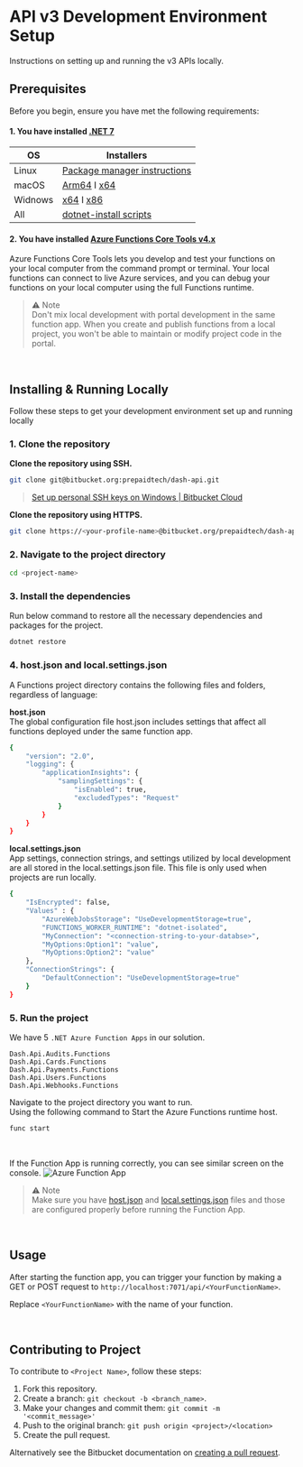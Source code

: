 # API v3 Development Environment Setup
Instructions on setting up and running the v3 APIs locally.

## Prerequisites
Before you begin, ensure you have met the following requirements:

#### 1. You have installed [.NET 7](https://dotnet.microsoft.com/en-us/download/dotnet/7.0)

| OS | Installers |
| ----------- | ----------- |
| Linux | [Package manager instructions](https://learn.microsoft.com/dotnet/core/install/linux?WT.mc_id=dotnet-35129-website) |
| macOS | [Arm64](https://dotnet.microsoft.com/en-us/download/dotnet/thank-you/sdk-7.0.304-macos-arm64-installer) I [x64](https://dotnet.microsoft.com/en-us/download/dotnet/thank-you/sdk-7.0.304-macos-x64-installer) |
| Widnows | [x64](https://dotnet.microsoft.com/en-us/download/dotnet/thank-you/sdk-7.0.304-windows-x64-installer) I [x86](https://dotnet.microsoft.com/en-us/download/dotnet/thank-you/sdk-7.0.304-windows-x86-installer)|
| All | [dotnet-install scripts](https://dotnet.microsoft.com/en-us/download/dotnet/scripts) |


#### 2. You have installed [Azure Functions Core Tools v4.x](https://docs.microsoft.com/en-us/azure/azure-functions/functions-run-local)

Azure Functions Core Tools lets you develop and test your functions on your local computer from the command prompt or terminal. Your local functions can connect to live Azure services, and you can debug your functions on your local computer using the full Functions runtime.

>⚠️ Note <br/>
Don't mix local development with portal development in the same function app. When you create and publish functions from a local project, you won't be able to maintain or modify project code in the portal.

<br/>

## Installing & Running Locally
Follow these steps to get your development environment set up and running locally


### 1. Clone the repository

**Clone the repository using SSH.**
```bash
git clone git@bitbucket.org:prepaidtech/dash-api.git
```
> [Set up personal SSH keys on Windows | Bitbucket Cloud](https://support.atlassian.com/bitbucket-cloud/docs/set-up-personal-ssh-keys-on-windows/)


**Clone the repository using HTTPS.**
```bash
git clone https://<your-profile-name>@bitbucket.org/prepaidtech/dash-api.git
```

### 2. Navigate to the project directory

```bash
cd <project-name>
```

### 3. Install the dependencies
Run below command to restore all the necessary dependencies and packages for the project.

```bash
dotnet restore
```

### 4. host.json and local.settings.json
A Functions project directory contains the following files and folders, regardless of language:

**host.json** <br/>
The global configuration file host.json includes settings that affect all functions deployed under the same function app.
```bash
{
    "version": "2.0",
    "logging": {
        "applicationInsights": {
            "samplingSettings": {
                "isEnabled": true,
                "excludedTypes": "Request"
            } 
        } 
    } 
}
```

**local.settings.json** <br/>
App settings, connection strings, and settings utilized by local development are all stored in the local.settings.json file. This file is only used when projects are run locally.

```bash
{
    "IsEncrypted": false,
    "Values" : {
        "AzureWebJobsStorage": "UseDevelopmentStorage=true",
        "FUNCTIONS_WORKER_RUNTIME": "dotnet-isolated",
        "MyConnection": "<connection-string-to-your-databse>",
        "MyOptions:Option1": "value",
        "MyOptions:Option2": "value"
    },
    "ConnectionStrings": {
        "DefaultConnection": "UseDevelopmentStorage=true"
    } 
}
```

### 5. Run the project
We have 5 `.NET Azure Function Apps` in our solution.
```
Dash.Api.Audits.Functions
Dash.Api.Cards.Functions
Dash.Api.Payments.Functions
Dash.Api.Users.Functions
Dash.Api.Webhooks.Functions
```

Navigate to the project directory you want to run. <br/>
Using the following command to Start the Azure Functions runtime host.

```bash
func start
```
<br/> 

If the Function App is running correctly, you can see similar screen on the console.
![Azure Function App](https://drive.google.com/uc?id=1nHXS7dSVVQ-73QhGAfDPI9v8WEtr4OO5)


>⚠️ Note <br/>
Make sure you have [host.json](https://learn.microsoft.com/en-us/azure/azure-functions/functions-host-json) and [local.settings.json](https://learn.microsoft.com/en-us/azure/azure-functions/functions-run-local?tabs=v4%2Cwindows%2Ccsharp%2Cportal%2Cbash#local-settings) files and those are configured properly before running the Function App.

<br/>

## Usage
After starting the function app, you can trigger your function by making a GET or POST request to `http://localhost:7071/api/<YourFunctionName>`.

Replace `<YourFunctionName>` with the name of your function.

<br/>

## Contributing to Project
To contribute to `<Project Name>`, follow these steps:

1. Fork this repository.
2. Create a branch: `git checkout -b <branch_name>`.
3. Make your changes and commit them: `git commit -m '<commit_message>'`
4. Push to the original branch: `git push origin <project>/<location>`
5. Create the pull request.

Alternatively see the Bitbucket documentation on [creating a pull request](https://support.atlassian.com/bitbucket-cloud/docs/create-a-pull-request/).
